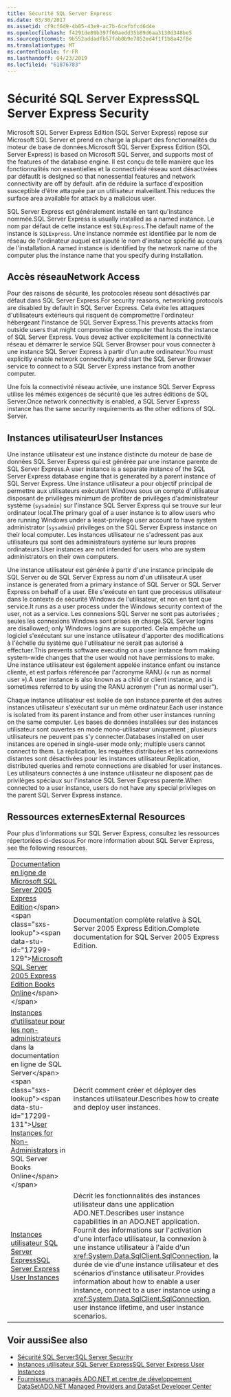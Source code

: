 ```yaml
---
title: Sécurité SQL Server Express
ms.date: 03/30/2017
ms.assetid: cf9cf6d9-4b05-43e9-ac7b-6cefbfcd6d4e
ms.openlocfilehash: f4291de89b397f60aedd35b89d6aa3130d348be5
ms.sourcegitcommit: 9b552addadfb57fab0b9e7852ed4f1f1b8a42f8e
ms.translationtype: MT
ms.contentlocale: fr-FR
ms.lasthandoff: 04/23/2019
ms.locfileid: "61876783"
---
```

# <a name="sql-server-express-security"></a><span data-ttu-id="17299-102">Sécurité SQL Server Express</span><span class="sxs-lookup"><span data-stu-id="17299-102">SQL Server Express Security</span></span>
<span data-ttu-id="17299-103">Microsoft SQL Server Express Edition (SQL Server Express) repose sur Microsoft SQL Server et prend en charge la plupart des fonctionnalités du moteur de base de données.</span><span class="sxs-lookup"><span data-stu-id="17299-103">Microsoft SQL Server Express Edition (SQL Server Express) is based on Microsoft SQL Server, and supports most of the features of the database engine.</span></span> <span data-ttu-id="17299-104">Il est conçu de telle manière que les fonctionnalités non essentielles et la connectivité réseau sont désactivées par défaut</span><span class="sxs-lookup"><span data-stu-id="17299-104">It is designed so that nonessential features and network connectivity are off by default.</span></span> <span data-ttu-id="17299-105">afin de réduire la surface d'exposition susceptible d'être attaquée par un utilisateur malveillant.</span><span class="sxs-lookup"><span data-stu-id="17299-105">This reduces the surface area available for attack by a malicious user.</span></span>  
  
 <span data-ttu-id="17299-106">SQL Server Express est généralement installé en tant qu'instance nommée.</span><span class="sxs-lookup"><span data-stu-id="17299-106">SQL Server Express is usually installed as a named instance.</span></span> <span data-ttu-id="17299-107">Le nom par défaut de cette instance est `SQLExpress`.</span><span class="sxs-lookup"><span data-stu-id="17299-107">The default name of the instance is `SQLExpress`.</span></span> <span data-ttu-id="17299-108">Une instance nommée est identifiée par le nom de réseau de l'ordinateur auquel est ajouté le nom d'instance spécifié au cours de l'installation.</span><span class="sxs-lookup"><span data-stu-id="17299-108">A named instance is identified by the network name of the computer plus the instance name that you specify during installation.</span></span>  
  
## <a name="network-access"></a><span data-ttu-id="17299-109">Accès réseau</span><span class="sxs-lookup"><span data-stu-id="17299-109">Network Access</span></span>  
 <span data-ttu-id="17299-110">Pour des raisons de sécurité, les protocoles réseau sont désactivés par défaut dans SQL Server Express.</span><span class="sxs-lookup"><span data-stu-id="17299-110">For security reasons, networking protocols are disabled by default in SQL Server Express.</span></span> <span data-ttu-id="17299-111">Cela évite les attaques d'utilisateurs extérieurs qui risquent de compromettre l'ordinateur hébergeant l'instance de SQL Server Express.</span><span class="sxs-lookup"><span data-stu-id="17299-111">This prevents attacks from outside users that might compromise the computer that hosts the instance of SQL Server Express.</span></span> <span data-ttu-id="17299-112">Vous devez activer explicitement la connectivité réseau et démarrer le service SQL Server Browser pour vous connecter à une instance SQL Server Express à partir d'un autre ordinateur.</span><span class="sxs-lookup"><span data-stu-id="17299-112">You must explicitly enable network connectivity and start the SQL Server Browser service to connect to a SQL Server Express instance from another computer.</span></span>  
  
 <span data-ttu-id="17299-113">Une fois la connectivité réseau activée, une instance SQL Server Express utilise les mêmes exigences de sécurité que les autres éditions de SQL Server.</span><span class="sxs-lookup"><span data-stu-id="17299-113">Once network connectivity is enabled, a SQL Server Express instance has the same security requirements as the other editions of SQL Server.</span></span>  
  
## <a name="user-instances"></a><span data-ttu-id="17299-114">Instances utilisateur</span><span class="sxs-lookup"><span data-stu-id="17299-114">User Instances</span></span>  
 <span data-ttu-id="17299-115">Une instance utilisateur est une instance distincte du moteur de base de données SQL Server Express qui est générée par une instance parente de SQL Server Express.</span><span class="sxs-lookup"><span data-stu-id="17299-115">A user instance is a separate instance of the SQL Server Express database engine that is generated by a parent instance of SQL Server Express.</span></span> <span data-ttu-id="17299-116">Une instance utilisateur a pour objectif principal de permettre aux utilisateurs exécutant Windows sous un compte d'utilisateur disposant de privilèges minimum de profiter de privilèges d'administrateur système (`sysadmin`) sur l'instance SQL Server Express qui se trouve sur leur ordinateur local.</span><span class="sxs-lookup"><span data-stu-id="17299-116">The primary goal of a user instance is to allow users who are running Windows under a least-privilege user account to have system administrator (`sysadmin`) privileges on the SQL Server Express instance on their local computer.</span></span> <span data-ttu-id="17299-117">Les instances utilisateur ne s'adressent pas aux utilisateurs qui sont des administrateurs système sur leurs propres ordinateurs.</span><span class="sxs-lookup"><span data-stu-id="17299-117">User instances are not intended for users who are system administrators on their own computers.</span></span>  
  
 <span data-ttu-id="17299-118">Une instance utilisateur est générée à partir d'une instance principale de SQL Server ou de SQL Server Express au nom d'un utilisateur.</span><span class="sxs-lookup"><span data-stu-id="17299-118">A user instance is generated from a primary instance of SQL Server or SQL Server Express on behalf of a user.</span></span> <span data-ttu-id="17299-119">Elle s'exécute en tant que processus utilisateur dans le contexte de sécurité Windows de l'utilisateur, et non en tant que service.</span><span class="sxs-lookup"><span data-stu-id="17299-119">It runs as a user process under the Windows security context of the user, not as a service.</span></span> <span data-ttu-id="17299-120">Les connexions SQL Server ne sont pas autorisées ; seules les connexions Windows sont prises en charge.</span><span class="sxs-lookup"><span data-stu-id="17299-120">SQL Server logins are disallowed; only Windows logins are supported.</span></span> <span data-ttu-id="17299-121">Cela empêche un logiciel s'exécutant sur une instance utilisateur d'apporter des modifications à l'échelle du système que l'utilisateur ne serait pas autorisé à effectuer.</span><span class="sxs-lookup"><span data-stu-id="17299-121">This prevents software executing on a user instance from making system-wide changes that the user would not have permissions to make.</span></span> <span data-ttu-id="17299-122">Une instance utilisateur est également appelée instance enfant ou instance cliente, et est parfois référencée par l'acronyme RANU (« run as normal user »).</span><span class="sxs-lookup"><span data-stu-id="17299-122">A user instance is also known as a child or client instance, and is sometimes referred to by using the RANU acronym ("run as normal user").</span></span>  
  
 <span data-ttu-id="17299-123">Chaque instance utilisateur est isolée de son instance parente et des autres instances utilisateur s'exécutant sur un même ordinateur.</span><span class="sxs-lookup"><span data-stu-id="17299-123">Each user instance is isolated from its parent instance and from other user instances running on the same computer.</span></span> <span data-ttu-id="17299-124">Les bases de données installées sur des instances utilisateur sont ouvertes en mode mono-utilisateur uniquement ; plusieurs utilisateurs ne peuvent pas s'y connecter.</span><span class="sxs-lookup"><span data-stu-id="17299-124">Databases installed on user instances are opened in single-user mode only; multiple users cannot connect to them.</span></span> <span data-ttu-id="17299-125">La réplication, les requêtes distribuées et les connexions distantes sont désactivées pour les instances utilisateur.</span><span class="sxs-lookup"><span data-stu-id="17299-125">Replication, distributed queries and remote connections are disabled for user instances.</span></span> <span data-ttu-id="17299-126">Les utilisateurs connectés à une instance utilisateur ne disposent pas de privilèges spéciaux sur l'instance SQL Server Express parente.</span><span class="sxs-lookup"><span data-stu-id="17299-126">When connected to a user instance, users do not have any special privileges on the parent SQL Server Express instance.</span></span>  
  
## <a name="external-resources"></a><span data-ttu-id="17299-127">Ressources externes</span><span class="sxs-lookup"><span data-stu-id="17299-127">External Resources</span></span>  
 <span data-ttu-id="17299-128">Pour plus d'informations sur SQL Server Express, consultez les ressources répertoriées ci-dessous.</span><span class="sxs-lookup"><span data-stu-id="17299-128">For more information about SQL Server Express, see the following resources.</span></span>  
  
|||  
|-|-|  
|<span data-ttu-id="17299-129">[Documentation en ligne de Microsoft SQL Server 2005 Express Edition](https://docs.microsoft.com/previous-versions/sql/sql-server-2005/ms165706(v=sql.90))</span><span class="sxs-lookup"><span data-stu-id="17299-129">[Microsoft SQL Server 2005 Express Edition Books Online](https://docs.microsoft.com/previous-versions/sql/sql-server-2005/ms165706(v=sql.90))</span></span>|<span data-ttu-id="17299-130">Documentation complète relative à SQL Server 2005 Express Edition.</span><span class="sxs-lookup"><span data-stu-id="17299-130">Complete documentation for SQL Server 2005 Express Edition.</span></span>|  
|<span data-ttu-id="17299-131">[Instances d’utilisateur pour les non-administrateurs](https://docs.microsoft.com/previous-versions/sql/sql-server-2008/ms143684(v=sql.100)) dans la documentation en ligne de SQL Server</span><span class="sxs-lookup"><span data-stu-id="17299-131">[User Instances for Non-Administrators](https://docs.microsoft.com/previous-versions/sql/sql-server-2008/ms143684(v=sql.100)) in SQL Server Books Online</span></span>|<span data-ttu-id="17299-132">Décrit comment créer et déployer des instances utilisateur.</span><span class="sxs-lookup"><span data-stu-id="17299-132">Describes how to create and deploy user instances.</span></span>|  
|[<span data-ttu-id="17299-133">Instances utilisateur SQL Server Express</span><span class="sxs-lookup"><span data-stu-id="17299-133">SQL Server Express User Instances</span></span>](../../../../../docs/framework/data/adonet/sql/sql-server-express-user-instances.md)|<span data-ttu-id="17299-134">Décrit les fonctionnalités des instances utilisateur dans une application ADO.NET.</span><span class="sxs-lookup"><span data-stu-id="17299-134">Describes user instance capabilities in an ADO.NET application.</span></span> <span data-ttu-id="17299-135">Fournit des informations sur l'activation d'une interface utilisateur, la connexion à une instance utilisateur à l'aide d'un <xref:System.Data.SqlClient.SqlConnection>, la durée de vie d'une instance utilisateur et des scénarios d'instance utilisateur.</span><span class="sxs-lookup"><span data-stu-id="17299-135">Provides information about how to enable a user instance, connect to a user instance using a <xref:System.Data.SqlClient.SqlConnection>, user instance lifetime, and user instance scenarios.</span></span>|  
  
## <a name="see-also"></a><span data-ttu-id="17299-136">Voir aussi</span><span class="sxs-lookup"><span data-stu-id="17299-136">See also</span></span>

- [<span data-ttu-id="17299-137">Sécurité SQL Server</span><span class="sxs-lookup"><span data-stu-id="17299-137">SQL Server Security</span></span>](../../../../../docs/framework/data/adonet/sql/sql-server-security.md)
- [<span data-ttu-id="17299-138">Instances utilisateur SQL Server Express</span><span class="sxs-lookup"><span data-stu-id="17299-138">SQL Server Express User Instances</span></span>](../../../../../docs/framework/data/adonet/sql/sql-server-express-user-instances.md)
- [<span data-ttu-id="17299-139">Fournisseurs managés ADO.NET et centre de développement DataSet</span><span class="sxs-lookup"><span data-stu-id="17299-139">ADO.NET Managed Providers and DataSet Developer Center</span></span>](https://go.microsoft.com/fwlink/?LinkId=217917)
